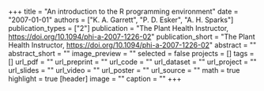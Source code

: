 +++
title = "An introduction to the R programming environment"
date = "2007-01-01"
authors = ["K. A. Garrett", "P. D. Esker", "A. H. Sparks"]
publication_types = ["2"]
publication = "The Plant Health Instructor, https://doi.org/10.1094/phi-a-2007-1226-02"
publication_short = "The Plant Health Instructor, https://doi.org/10.1094/phi-a-2007-1226-02"
abstract = ""
abstract_short = ""
image_preview = ""
selected = false
projects = []
tags = []
url_pdf = ""
url_preprint = ""
url_code = ""
url_dataset = ""
url_project = ""
url_slides = ""
url_video = ""
url_poster = ""
url_source = ""
math = true
highlight = true
[header]
image = ""
caption = ""
+++
